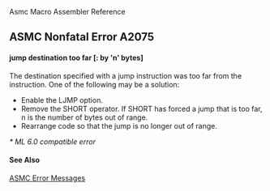 Asmc Macro Assembler Reference

## ASMC Nonfatal Error A2075

#### jump destination too far [: by 'n' bytes]

The destination specified with a jump instruction was too far from the instruction. One of the following may be a solution:

- Enable the LJMP option.
- Remove the SHORT operator. If SHORT has forced a jump that is too far, n is the number of bytes out of range.
- Rearrange code so that the jump is no longer out of range.

_* ML 6.0 compatible error_

#### See Also

[ASMC Error Messages](readme.md)